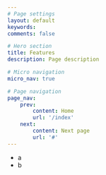 ```yaml
---
# Page settings
layout: default
keywords:
comments: false

# Hero section
title: Features
description: Page description

# Micro navigation
micro_nav: true

# Page navigation
page_nav:
    prev:
        content: Home
        url: '/index'
    next:
        content: Next page
        url: '#'
---
```


- a
- b

